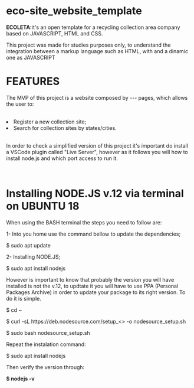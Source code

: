 # eco-site_website_template

<strong>ECOLETA:</strong>it's an open template for a recycling collection area company based on JAVASCRIPT, HTML and CSS.</br>
<p>This project was made for studies purposes only, to understand the integration between a markup language such as HTML, with
and a dinamic one as JAVASCRIPT</p>

<h1>FEATURES</h1>
<p>The MVP of this project is a website composed by --- pages, which allows the user to:</p></br>
<li>Register a new collection site;</li>
<li>Search for collection sites by states/cities.</li></br>

<p>In order to check a simplified version of this project it's important do install a VSCode plugin called "Live Server", however as it follows you will
how to install node.js and which port access to run it.</p></br>

<h1>Installing NODE.JS v.12 via terminal on UBUNTU 18</h1>

<p>When using the BASH terminal the steps you need to follow are:</p>

<p>1- Into you home use the command bellow to update the dependencies;</p>
  <p>$ sudo apt update</p>
  
<p>2- Installing NODE.JS;</p>
  <p>$ sudo apt install nodejs</p>
  
<p>However is important to know that probably the version you will have installed is not the v.12, to updtate it you will have to use PPA (Personal Packages
 Archive) in order to update your package to its right version. To do it is simple.</p>

<p>$ cd ~</p>
<p>$ curl -sL https://deb.nodesource.com/setup_<<desired version>> -o nodesource_setup.sh</p>

<p>$ sudo bash nodesource_setup.sh</p>

<p>Repeat the instalation command:</p>
<p>$ sudo apt install nodejs</p>

<p>Then verify the version through:</p>
<strong>$ nodejs -v</strong>
